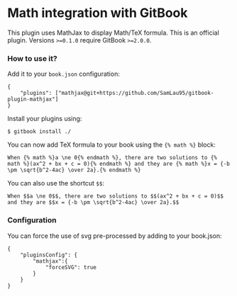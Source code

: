 # Math integration with GitBook

This plugin uses MathJax to display Math/TeX formula. This is an official plugin. Versions `>=0.1.0` require GitBook `>=2.0.0`.

### How to use it?

Add it to your `book.json` configuration:

```
{
    "plugins": ["mathjax@git+https://github.com/SamLau95/gitbook-plugin-mathjax"]
}
```

Install your plugins using:

```
$ gitbook install ./
```

You can now add TeX formula to your book using the `{% math %}` block:

```
When {% math %}a \ne 0{% endmath %}, there are two solutions to {% math %}(ax^2 + bx + c = 0){% endmath %} and they are {% math %}x = {-b \pm \sqrt{b^2-4ac} \over 2a}.{% endmath %}
```

You can also use the shortcut `$$`:

```
When $$a \ne 0$$, there are two solutions to $$(ax^2 + bx + c = 0)$$ and they are $$x = {-b \pm \sqrt{b^2-4ac} \over 2a}.$$
```

### Configuration

You can force the use of svg pre-processed by adding to your book.json:

```
{
    "pluginsConfig": {
        "mathjax":{
            "forceSVG": true
        }
    }
}
```
